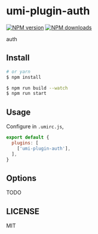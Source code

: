# umi-plugin-auth

[![NPM version](https://img.shields.io/npm/v/umi-plugin-auth.svg?style=flat)](https://npmjs.org/package/umi-plugin-auth)
[![NPM downloads](http://img.shields.io/npm/dm/umi-plugin-auth.svg?style=flat)](https://npmjs.org/package/umi-plugin-auth)

auth

## Install

```bash
# or yarn
$ npm install
```

```bash
$ npm run build --watch
$ npm run start
```

## Usage

Configure in `.umirc.js`,

```js
export default {
  plugins: [
    ['umi-plugin-auth'],
  ],
}
```

## Options

TODO

## LICENSE

MIT
